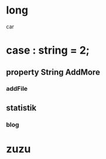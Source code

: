 # long
car
# case : string = 2;

## property String AddMore

### addFile

## statistik

### blog

# zuzu
